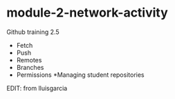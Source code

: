# module-2-network-activity
Github training 2.5

* Fetch
* Push
* Remotes
* Branches
* Permissions 
*Managing student repositories

EDIT: from lluisgarcia
